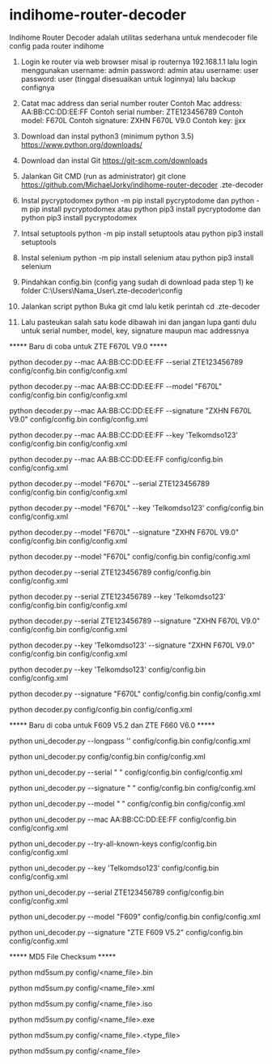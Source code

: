 # indihome-router-decoder
Indihome Router Decoder adalah utilitas sederhana untuk mendecoder file config pada router indihome

1. Login ke router via web browser misal ip routernya 192.168.1.1 lalu login menggunakan username: admin password: admin atau username: user password: user (tinggal disesuaikan untuk loginnya) lalu backup confignya

2. Catat mac address dan serial number router
Contoh Mac address: AA:BB:CC:DD:EE:FF
Contoh serial number: ZTE123456789
Contoh model: F670L
Contoh signature: ZXHN F670L V9.0
Contoh key: jjxx

4. Download dan instal python3 (minimum python 3.5)
https://www.python.org/downloads/

5. Download dan instal Git
https://git-scm.com/downloads

6. Jalankan Git CMD (run as administrator)
git clone https://github.com/MichaelJorky/indihome-router-decoder .zte-decoder

7. Instal pycryptodomex 
python -m pip install pycryptodome 
dan
python -m pip install pycryptodomex 
atau
python pip3 install pycryptodome
dan
python pip3 install pycryptodomex

8. Intsal setuptools
python -m pip install setuptools 
atau
python pip3 install setuptools

9. Instal selenium
python -m pip install selenium 
atau
python pip3 install selenium

10. Pindahkan config.bin (config yang sudah di download pada step 1) ke folder C:\Users\Nama_User\\.zte-decoder\config

11. Jalankan script python
Buka git cmd lalu ketik perintah cd .zte-decoder

12. Lalu pasteukan salah satu kode dibawah ini dan jangan lupa ganti dulu untuk serial number, model, key, signature maupun mac addressnya

***** Baru di coba untuk ZTE F670L V9.0 *****

python decoder.py --mac AA:BB:CC:DD:EE:FF --serial ZTE123456789 config/config.bin config/config.xml

python decoder.py --mac AA:BB:CC:DD:EE:FF --model "F670L" config/config.bin config/config.xml

python decoder.py --mac AA:BB:CC:DD:EE:FF --signature "ZXHN F670L V9.0" config/config.bin config/config.xml

python decoder.py --mac AA:BB:CC:DD:EE:FF --key 'Telkomdso123' config/config.bin config/config.xml

python decoder.py --mac AA:BB:CC:DD:EE:FF config/config.bin config/config.xml

python decoder.py --model "F670L" --serial ZTE123456789 config/config.bin config/config.xml

python decoder.py --model "F670L" --key 'Telkomdso123' config/config.bin config/config.xml

python decoder.py --model "F670L" --signature "ZXHN F670L V9.0" config/config.bin config/config.xml

python decoder.py --model "F670L" config/config.bin config/config.xml

python decoder.py --serial ZTE123456789 config/config.bin config/config.xml

python decoder.py --serial ZTE123456789 --key 'Telkomdso123' config/config.bin config/config.xml

python decoder.py --serial ZTE123456789 --signature "ZXHN F670L V9.0" config/config.bin config/config.xml

python decoder.py --key 'Telkomdso123' --signature "ZXHN F670L V9.0" config/config.bin config/config.xml

python decoder.py --key 'Telkomdso123' config/config.bin config/config.xml

python decoder.py --signature "F670L" config/config.bin config/config.xml

python decoder.py config/config.bin config/config.xml


***** Baru di coba untuk F609 V5.2 dan ZTE F660 V6.0 *****

python uni_decoder.py --longpass '' config/config.bin config/config.xml

python uni_decoder.py config/config.bin config/config.xml

python uni_decoder.py --serial " " config/config.bin config/config.xml

python uni_decoder.py --signature " " config/config.bin config/config.xml

python uni_decoder.py --model " " config/config.bin config/config.xml

python uni_decoder.py --mac AA:BB:CC:DD:EE:FF config/config.bin config/config.xml

python uni_decoder.py --try-all-known-keys config/config.bin config/config.xml

python uni_decoder.py --key 'Telkomdso123' config/config.bin config/config.xml

python uni_decoder.py --serial ZTE123456789 config/config.bin config/config.xml

python uni_decoder.py --model "F609" config/config.bin config/config.xml

python uni_decoder.py --signature "ZTE F609 V5.2" config/config.bin config/config.xml


***** MD5 File Checksum *****

python md5sum.py config/<name_file>.bin

python md5sum.py config/<name_file>.xml

python md5sum.py config/<name_file>.iso

python md5sum.py config/<name_file>.exe

python md5sum.py config/<name_file>.<type_file>

python md5sum.py config/<name_file>

